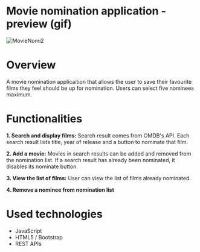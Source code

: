 # Movie nomination application - preview (gif)
![MovieNomi2](https://user-images.githubusercontent.com/47774611/107603733-b1ddd280-6bfb-11eb-83aa-3dfe26205297.gif)

# Overview
A movie nomination applicaition that allows the user to save their favourite films they feel should be up for nomination. Users can select five nominees maximum.

# Functionalities
**1. Search and display films:**
Search result comes from OMDB's API. Each search result lists title, year of release and a button to nominate that film.

**2. Add a movie:**
Movies in search results can be added and removed from the nomination list. If a search result has already been nominated, it disables its nominate button.

**3. View the list of films:**
User can view the list of films already nominated.

**4. Remove a nominee from nomination list**

# Used technologies
- JavaScript 
- HTML5 / Bootstrap
- REST APIs

